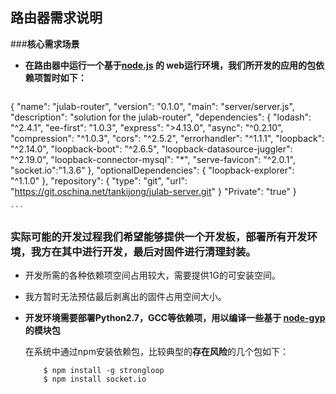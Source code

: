 ## 路由器需求说明
###**核心需求场景**
* **在路由器中运行一个基于[node.js](http://nodejs.org) 的 web运行环境，我们所开发的应用的包依赖项暂时如下：**

    ```
{
  "name": "julab-router",
  "version": "0.1.0",
  "main": "server/server.js",
  "description": "solution for the julab-router",
  "dependencies": {
    "lodash": "^2.4.1",
    "ee-first": "1.0.3",
    "express": ">4.13.0",
    "async": "^0.2.10",
    "compression": "^1.0.3",
    "cors": "^2.5.2",
    "errorhandler": "^1.1.1",
    "loopback": "^2.14.0",
    "loopback-boot": "^2.6.5",
    "loopback-datasource-juggler": "^2.19.0",
    "loopback-connector-mysql": "*",
    "serve-favicon": "^2.0.1",
    "socket.io":"1.3.6"
  },
  "optionalDependencies": {
    "loopback-explorer": "^1.1.0"
  },
  "repository": {
    "type": "git",
    "url": "https://git.oschina.net/tankijong/julab-server.git"
  }
  "Private": "true"
}

    ```
### 实际可能的开发过程我们希望能够提供一个开发板，部署所有开发环境，我方在其中进行开发，最后对固件进行清理封装。
* 开发所需的各种依赖项空间占用较大，需要提供1G的可安装空间。
* 我方暂时无法预估最后剥离出的固件占用空间大小。
* **开发环境需要部署Python2.7，GCC等依赖项，用以编译一些基于 [node-gyp](https://github.com/nodejs/node-gyp) 的模块包**
  
    在系统中通过npm安装依赖包，比较典型的**存在风险**的几个包如下：

    ```
        $ npm install -g strongloop
        $ npm install socket.io
    ```
    


